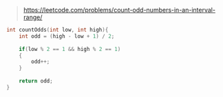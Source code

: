 > https://leetcode.com/problems/count-odd-numbers-in-an-interval-range/

``` c
int countOdds(int low, int high){
    int odd = (high - low + 1) / 2;
    
    if(low % 2 == 1 && high % 2 == 1)
    {
        odd++;
    }
    
    return odd;
}
```